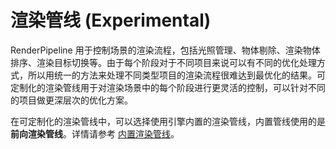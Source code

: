 # 渲染管线 (Experimental)

RenderPipeline 用于控制场景的渲染流程，包括光照管理、物体剔除、渲染物体排序、渲染目标切换等。由于每个阶段对于不同项目来说可以有不同的优化处理方式，所以用统一的方法来处理不同类型项目的渲染流程很难达到最优化的结果。可定制化的渲染管线用于对渲染场景中的每个阶段进行更灵活的控制，可以针对不同的项目做更深层次的优化方案。

在可定制化的渲染管线中，可以选择使用引擎内置的渲染管线，内置管线使用的是 **前向渲染管线**。详情请参考 [内置渲染管线](builtin-pipeline.md)。

<!--
开发者也可以创建一个新的渲染管线资源，用以自行扩展渲染管线。在渲染管线资源中你可以管理渲染流程中每个阶段的工作，然后可以在编辑器中对各个参数进行设置。

目前可定制化渲染管线包括以下功能：

- [自定义管线](user-pipeline.md)

- [后期处理](post-process.md)

-->

